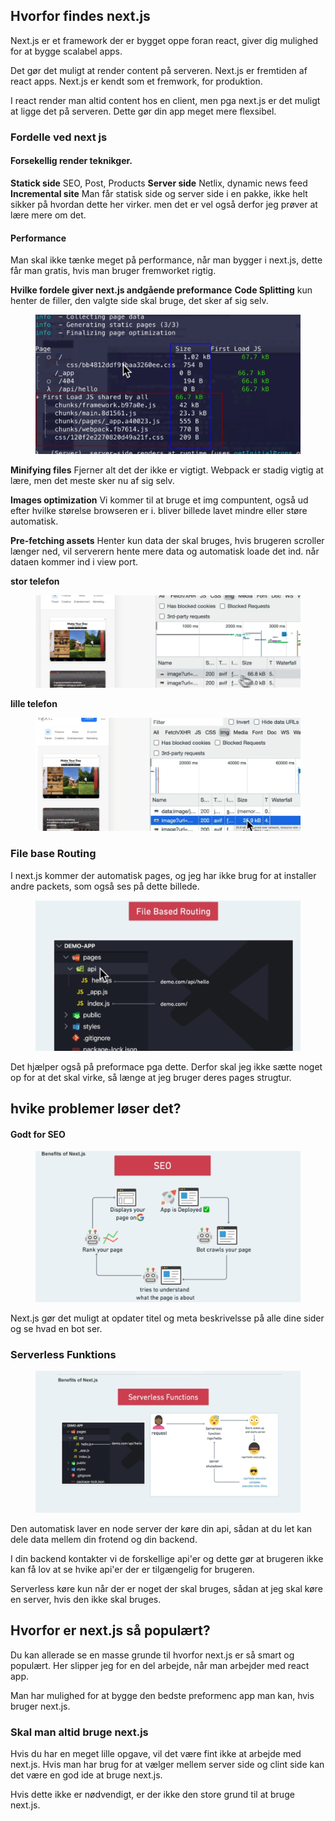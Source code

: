 ## Hvorfor findes next.js

Next.js er et framework der er bygget oppe foran react, giver dig mulighed for at bygge scalabel apps.

Det gør det muligt at render content på serveren.
Next.js er fremtiden af react apps.
Next.js er kendt som et fremwork, for produktion.

I react render man altid content hos en client, men pga next.js er det muligt at ligge det på serveren. Dette gør din app meget mere flexsibel.

### Fordelle ved next js

#### Forsekellig render teknikger.

**Statick side**
SEO, Post, Products
**Server side**
Netlix, dynamic news feed
**Incremental site**
Man får statisk side og server side i en pakke, ikke helt sikker på hvordan dette her virker. men det er vel også derfor jeg prøver at lære mere om det.

#### Performance

Man skal ikke tænke meget på performance, når man bygger i next.js, dette får man gratis, hvis man bruger fremworket rigtig.

**Hvilke fordele giver next.js andgående preformance**
**Code Splitting**
kun henter de filler, den valgte side skal bruge, det sker af sig selv.

<figure><img src="README-Images/Performance.png"></figure>

**Minifying files**
Fjerner alt det der ikke er vigtigt.
Webpack er stadig vigtig at lære, men det meste sker nu af sig selv.

**Images optimization**
Vi kommer til at bruge et img compuntent, også ud efter hvilke størelse browseren er i. bliver billede lavet mindre eller støre automatisk.

**Pre-fetching assets**
Henter kun data der skal bruges, hvis brugeren scroller længer ned, vil serverern hente mere data og automatisk loade det ind. når dataen kommer ind i view port.

**stor telefon**

<figure><img src="README-Images/BigPhone.png"></figure>

**lille telefon**

<figure><img src="README-Images/SmallPhone.png"></figure>

### File base Routing

I next.js kommer der automatisk pages, og jeg har ikke brug for at installer andre packets, som også ses på dette billede.

<figure><img src="README-Images/FileBaseRouting.png"></figure>

Det hjælper også på preformace pga dette. Derfor skal jeg ikke sætte noget op for at det skal virke, så længe at jeg bruger deres pages strugtur.

## hvike problemer løser det?

#### Godt for SEO

<figure><img src="README-Images/SEO.png"></figure>

Next.js gør det muligt at opdater titel og meta beskrivelsse på alle dine sider og se hvad en bot ser.

### Serverless Funktions

<figure><img src="README-Images/ServerlessFunctions.png"></figure>

Den automatisk laver en node server der køre din api, sådan at du let kan dele data mellem din frotend og din backend.

I din backend kontakter vi de forskellige api'er og dette gør at brugeren ikke kan få lov at se hvike api'er der er tilgængelig for brugeren.

Serverless køre kun når der er noget der skal bruges, sådan at jeg skal køre en server, hvis den ikke skal bruges.

## Hvorfor er next.js så populært?

Du kan allerade se en masse grunde til hvorfor next.js er så smart og populært. Her slipper jeg for en del arbejde, når man arbejder med react app.

Man har mulighed for at bygge den bedste preformenc app man kan, hvis bruger next.js.

### Skal man altid bruge next.js

Hvis du har en meget lille opgave, vil det være fint ikke at arbejde med next.js. Hvis man har brug for at vælger mellem server side og clint side kan det være en god ide at bruge next.js.

Hvis dette ikke er nødvendigt, er der ikke den store grund til at bruge next.js.
